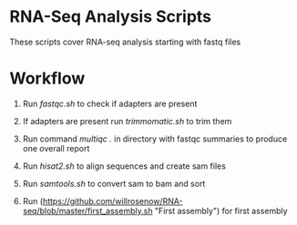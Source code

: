 # RNA-Seq Analysis Scripts

These scripts cover RNA-seq analysis starting with fastq files

# Workflow

1. Run *fastqc.sh* to check if adapters are present

2. If adapters are present run *trimmomatic.sh* to trim them

3. Run command *multiqc .* in directory with fastqc summaries to produce one overall report

4. Run *hisat2.sh* to align sequences and create sam files

5. Run *samtools.sh* to convert sam to bam and sort

6. Run (https://github.com/willrosenow/RNA-seq/blob/master/first_assembly.sh "First assembly") for first assembly
